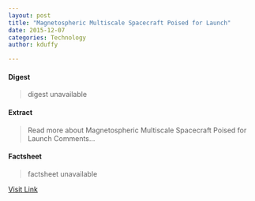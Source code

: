 ```yaml
---
layout: post
title: "Magnetospheric Multiscale Spacecraft Poised for Launch"
date: 2015-12-07
categories: Technology
author: kduffy

---
```



#### Digest
>digest unavailable

#### Extract
>Read more about Magnetospheric Multiscale Spacecraft Poised for Launch Comments...

#### Factsheet
>factsheet unavailable

[Visit Link](http://www.pddnet.com/news/2015/03/magnetospheric-multiscale-spacecraft-poised-launch)


